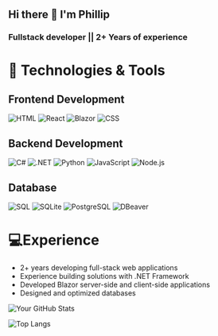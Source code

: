 ## Hi there 👋 I'm Phillip

### Fullstack developer || 2+ Years of experience

# 🚀 Technologies & Tools
## Frontend Development
  ![HTML](https://img.shields.io/badge/HTML5-E34F26?style=for-the-badge&logo=html5&logoColor=white)
  ![React](https://img.shields.io/badge/React-61DAFB?style=for-the-badge&logo=react&logoColor=white)
  ![Blazor](https://img.shields.io/badge/Blazor-512BD4?style=for-the-badge&logo=blazor&logoColor=white)
  ![CSS](https://img.shields.io/badge/CSS3-1572B6?style=for-the-badge&logo=css3&logoColor=white)

## Backend Development 
![C#](https://img.shields.io/badge/C%23-239120?style=for-the-badge&logo=c-sharp&logoColor=white)
![.NET](https://img.shields.io/badge/.NET-512BD4?style=for-the-badge&logo=dotnet&logoColor=white)
![Python](https://img.shields.io/badge/Python-3776AB?style=for-the-badge&logo=python&logoColor=white)
![JavaScript](https://img.shields.io/badge/JavaScript-F7DF1E?style=for-the-badge&logo=javascript&logoColor=black)
![Node.js](https://img.shields.io/badge/Node.js-339933?style=for-the-badge&logo=node.js&logoColor=white)

## Database 
![SQL](https://img.shields.io/badge/SQL-4479A1?style=for-the-badge&logo=mysql&logoColor=white)
![SQLite](https://img.shields.io/badge/SQLite-003B57?style=for-the-badge&logo=sqlite&logoColor=white)
![PostgreSQL](https://img.shields.io/badge/PostgreSQL-4169E1?style=for-the-badge&logo=postgresql&logoColor=white)
![DBeaver](https://img.shields.io/badge/DBeaver-372923?style=for-the-badge&logo=dbeaver&logoColor=white)

# 💻Experience
* 2+ years developing full-stack web applications
* Experience building solutions with .NET Framework
* Developed Blazor server-side and client-side applications
* Designed and optimized databases


![Your GitHub Stats](https://github-readme-stats.vercel.app/api?username=PhiIIie&show_icons=true&theme=radical)
 
![Top Langs](https://github-readme-stats.vercel.app/api/top-langs/?username=PhiIIie&layout=compact&theme=radical)
